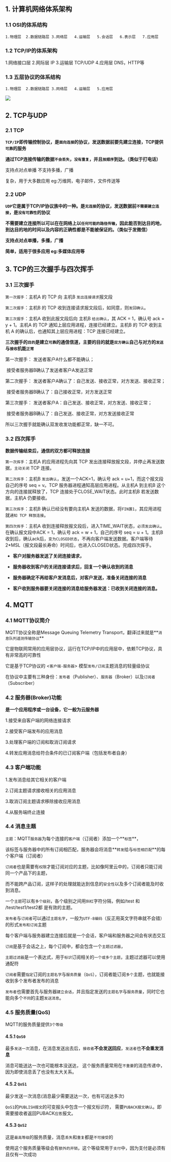 ## 1. 计算机网络体系架构

### 1.1 OSI的体系结构

`1.物理层	2.数据链路层	3.网络层	4.运输层	5.会话层	6.表示层	7.应用层`

### 1.2 TCP/IP的体系架构

1.网络接口层	2.网际层 IP	3.运输层 TCP/UDP	4.应用层 DNS，HTTP等

### 1.3 五层协议的体系结构

`1.物理层	2.数据链路层	3.网络层	4.运输层	5.应用层`

![](D:\stm103\my_note\嵌入式知识点\计网体系结构.png)





## 2. TCP与UDP

### 2.1 TCP

**`TCP/IP`即传输控制协议，是`面向连接`的协议，发送数据前要先建立连接，TCP提供`可靠`的服务**

**通过TCP连接传输的数据`不会丢失`，`没有重复`，并且`按顺序`到达。（类似于打电话）**

支持点对点单播 不支持多播，广播

复杂，用于大多数应用 eg:万维网，电子邮件，文件传送等

### 2.2 UDP

**`UDP`它是属于TCP/IP协议族中的一种。是`无连接`的协议，发送数据前`不需要建立连接`，是`没有可靠性`的协议**

**不需要建立连接所以可以在在网络上以`任何可能的路径传输`，因此能否到达目的地，到达目的地的时间以及内容的正确性都是不能被保证的。（类似于发微信）**

**支持点对点单播，多播，广播**

**简单，适用于很多应用 eg:多媒体应用等**

## 3. TCP的三次握手与四次挥手

### 3.1 三次握手

`第一次握手`：主机A 的 TCP 向 主机B `发出连接请求`报文段		

`第二次握手`：主机B 的 TCP 收到连接请求报文段后，如同意，则`发回确认`。

`第三次握手`：主机A 收到此报文段后向 主机B `给出确认`，其 ACK = 1，确认号 ack = y + 1。主机A 的 TCP 通知上层应用进程，连接已经建立。主机B 的 TCP 收到主机 A 的确认后，也通知其上层应用进程：TCP 连接已经建立。



**三次握手的`目的`是建立`可靠`的通信信道，主要的目的就是`双方确认`自己与对方的`发送`与`接收`机能`正常`**



第一次握手：	发送者客户A什么都不能确认； 

​			  接受者服务器B确认了发送者客户A发送正常



第二次握手：	发送者客户A确认了：自己发送、接收正常，对方发送、接收正常；

​			  接受者服务器B确认了：自己接收正常，对方发送正常



第三次握手：	发送者客户A：自己发送、接收正常，对方发送、接收正常；

​			  接受者服务器B确认了：自己发送、接收正常，对方发送接收正常 



所以三次握手就能确认双发收发功能都正常，缺一不可。



### 3.2 四次挥手



**数据传输结束后，通信的双方都可释放连接**



`第一次挥手`：主机A 的应用进程先向其 TCP 发出连接释放报文段，并停止再发送数据，`主动关闭` TCP 连接。

`第二次挥手`：主机B `发出确认`，发送一个ACK=1，确认号 ack = u+1，而这个报文段自己的序号 seq = v。TCP 服务器进程通知高层应用进程。从主机A 到主机B 这个方向的连接就释放了，TCP 连接处于CLOSE_WAIT状态。此时主机B 若发送数据，主机A 仍要接收。

`第三次挥手`：主机B 确认已经没有要向主机A 发送的数据，将`FIN置1`，其应用进程就`通知 TCP 释放连接`。

`第四次挥手`：主机A 收到连接释放报文段后，进入TIME_WAIT状态，`必须发出确认`。 在确认报文段中ACK = 1，确认号 ack = w + 1，自己的序号 seq = u + 1。主机B收到后，确认ack后，`变为CLOSED状态`，不再向客户端发送数据。客户端等待2*MSL（报文段最长寿命）时间后，也进入CLOSED状态。完成四次挥手。



- **客户对服务器发送了关闭连接请求，**

- **服务器收到客户的关闭连接请求后，回复一个确认收到的消息**

- **服务器确定不再给客户发消息后，对客户发送，准备关闭连接的消息**

- **客户收到服务器要关闭连接的消息给服务器发送：已收到关闭连接的消息。**

  



## 4. MQTT

### 4.1 MQTT协议简介



MQTT协议全称是Message Queuing Telemetry Transport，翻译过来就是**`消息队列遥测传输协议`**



它是物联网常用的应用层协议，运行在TCP/IP中的应用层中，依赖TCP协议，具有非常高的可靠性



它是基于TCP协议的 <`客户端-服务器`> 模型`发布/订阅`主题消息的轻量级协议



在协议中主要有三种身份：`发布者`（Publisher）、`服务器`（Broker）以及`订阅者`（Subscriber）





### 4.2 服务器(Broker)功能



**是一个应用程序或一台设备，它一般为云服务器**

1.接受来自客户端的网络连接请求

2.接受客户端发布的应用消息

3.处理客户端的订阅和取消订阅请求

4.转发应用消息给符合条件的已订阅客户端（包括发布者自身）



### 4.3 客户端功能

1.发布消息给其它相关的客户端

2.订阅主题请求接收相关的应用消息

3.取消订阅主题请求移除接收应用消息

4.从服务端终止连接



### 4.4 消息主题

`主题`：MQTT`服务器`为每个连接的`客户端`（订阅者）添加一个**`标签`**，

该标签与服务器中的所有订阅相匹配，服务器会将消息**`转发`给与`标签相匹配`**的每个客户端（订阅者）



`订阅者`也是需要有`权限`才能订阅对应的主题，比如像阿里云中的，订阅者只能订阅同一个产品下的主题，

而不能跨产品订阅，这样子的处理就能达到信息的`安全性`以及多个订阅者能及时收到消息。



一个`主题`可以有`多个级别`，各个级别之间用`斜杠`字符分隔，例如/test 和 /test/test1/test2都 是有效的主题。



`发布者`与`订阅者`可以通过`主题名字`，一般为`UTF-8编码`（反正用英文字符串就不会错）的形式`发布和订阅`主题



每个客户端与服务器建立连接后就是一个会话，客户端和服务器之间会有状态交互



`订阅`是基于会话之上，每个订阅中，都会包含一个`主题过滤器`，

`主题过滤器`是一个表达式，用于`标识`订阅相关的`一个或多个主题`，主题过滤器可以使用通配符

`订阅者`需要`指定`订阅的`主题名字`与`服务质量`（`QoS`），订阅者能订阅`多个`主题，也就能接收到多个发布者发布的消息



`发布者`也需要首先与服务器`建立会话`，并且指定发送的`主题名字`与`服务质量`，同时它也能向多个`不同`的主题`发送消息`。



### 4.5 服务质量(QoS)



MQTT的服务质量提供`3个等级`



#### 4.5.1 `QoS0`

最多`发送一次`消息，在消息发送出去后，`接收者`**不会发送回应**，`发送者`也**不会重发消息**

消息可能送达一次也可能根本没送达， 这个服务质量常用在`不重要`的消息传递中，因为即使消息丢了也没有太大关系。

#### 4.5.2 `QoS1`

最少发送一次消息(消息最少需要送达一次，也有可送达多次)

`QoS1`的`PUBLISH报文`的可变报头中包含一个报文标识符， 需要`PUBACK报文确认`。即需要接收者返回PUBACK`应答`报文。

#### 4.5.3 `QoS2`

这是`最高等级`的服务质量，消息`丢失`和`重复`都是`不可接受`的

使用这个服务质量等级会有`额外的开销`，这个等级常用于`支付`中，因为支付是必须有且仅有一次成功









